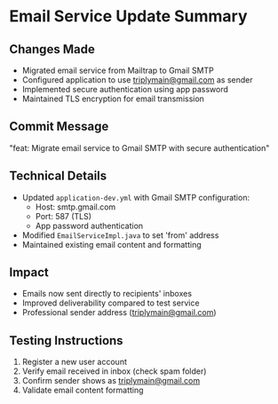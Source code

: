 # Email Service Update Summary

## Changes Made
- Migrated email service from Mailtrap to Gmail SMTP
- Configured application to use triplymain@gmail.com as sender
- Implemented secure authentication using app password
- Maintained TLS encryption for email transmission

## Commit Message
"feat: Migrate email service to Gmail SMTP with secure authentication"

## Technical Details
- Updated `application-dev.yml` with Gmail SMTP configuration:
  - Host: smtp.gmail.com
  - Port: 587 (TLS)
  - App password authentication
- Modified `EmailServiceImpl.java` to set 'from' address
- Maintained existing email content and formatting

## Impact
- Emails now sent directly to recipients' inboxes
- Improved deliverability compared to test service
- Professional sender address (triplymain@gmail.com)

## Testing Instructions
1. Register a new user account
2. Verify email received in inbox (check spam folder)
3. Confirm sender shows as triplymain@gmail.com
4. Validate email content formatting